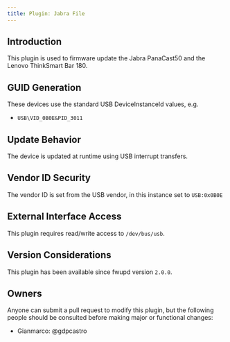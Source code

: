 ```yaml
---
title: Plugin: Jabra File
---
```


## Introduction

This plugin is used to firmware update the Jabra PanaCast50 and the Lenovo ThinkSmart Bar 180.

## GUID Generation

These devices use the standard USB DeviceInstanceId values, e.g.

* `USB\VID_0B0E&PID_3011`

## Update Behavior

The device is updated at runtime using USB interrupt transfers.

## Vendor ID Security

The vendor ID is set from the USB vendor, in this instance set to `USB:0x0B0E`

## External Interface Access

This plugin requires read/write access to `/dev/bus/usb`.

## Version Considerations

This plugin has been available since fwupd version `2.0.0`.

## Owners

Anyone can submit a pull request to modify this plugin, but the following people should be
consulted before making major or functional changes:

* Gianmarco: @gdpcastro
